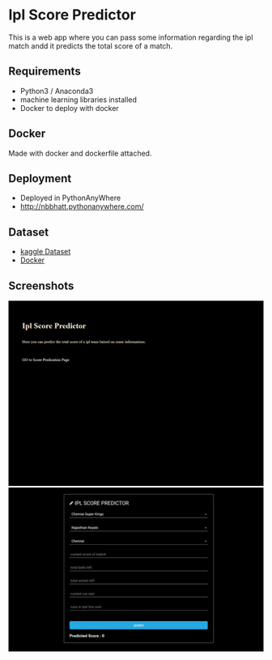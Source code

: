 
# Ipl Score Predictor
This is a web app where you can pass some information regarding the ipl match andd it predicts the total score of a match.

## Requirements
- Python3 / Anaconda3
- machine learning libraries installed
- Docker to deploy with docker

## Docker 
Made with docker and dockerfile attached.


## Deployment 
- Deployed in PythonAnyWhere
-  http://nbbhatt.pythonanywhere.com/

## Dataset
- [kaggle Dataset](https://www.kaggle.com/veeralakrishna/cricsheet-a-retrosheet-for-cricket)
- [Docker](https://www.docker.com/)

## Screenshots
![](images/main_page.png)
![](images/predict_page.png)
  

  
